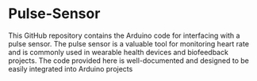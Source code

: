# Pulse-Sensor
This GitHub repository contains the Arduino code for interfacing with a pulse sensor. The pulse sensor is a valuable tool for monitoring heart rate and is commonly used in wearable health devices and biofeedback projects. The code provided here is well-documented and designed to be easily integrated into Arduino projects
